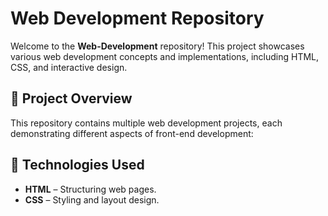 # Web Development Repository

Welcome to the **Web-Development** repository! This project showcases various web development concepts and implementations, including HTML, CSS, and interactive design.

## 📌 Project Overview

This repository contains multiple web development projects, each demonstrating different aspects of front-end development:

## 🚀 Technologies Used

- **HTML**  – Structuring web pages.
- **CSS**  – Styling and layout design.
